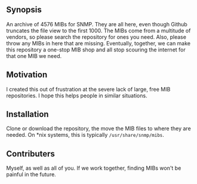 ## Synopsis

An archive of 4576 MIBs for SNMP. They are all here, even though Github truncates the file view to the first 1000. The MIBs come from a multitude of vendors, so please search the repository for ones you need. Also, please throw any MIBs in here that are missing. Eventually, together, we can make this repository a one-stop MIB shop and all stop scouring the internet for that one MIB we need.

## Motivation

I created this out of frustration at the severe lack of large, free MIB repositories. I hope this helps people in similar situations.

## Installation

Clone or download the repository, the move the MIB files to where they are needed. On *nix systems, this is typically `/usr/share/snmp/mibs`.

## Contributers

Myself, as well as all of you. If we work together, finding MIBs won't be painful in the future.